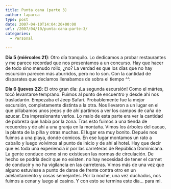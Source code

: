 ```yaml
---
title: Punta cana (parte 3)
author: laparca
type: post
date: 2007-04-10T14:04:20+00:00
url: /2007/04/10/punta-cana-parte-3/
categories:
  - Personal

---
```

**Día 5 (miércoles 21)**: Otro día tranquilo. Lo dedicamos a probar restaurantes y me parece recordad que nos presentamos a un concurso. Hay que hacer de todo sino menudo rollo, ¿no? La verdad es que los días que no hay escursión parecen más aburridos, pero no lo son. Con la cantidad de disparates que decíamos llenabamos de sobra el tiempo ^^.

**Día 6 (jueves 22)**: El otro gran día: ¡La segunda escursión! Como el mártes, tocó levantarse temprano. Fuimos al punto de encuentro y desde ahí nos trasladarón. Empezaba el Jeep Safari. Probablemente fue la mejor escursión, completamente distinta a la otra. Nos llevaron a un lugar en el que pillabamos unos jeeps y de ahí partimos a ver los campos de caña de azucar. Era impresionante verlos. Lo malo de esta parte era ver la cantidad de pobreza que había por la zona. Tras esto fuimos a una tienda de recuerdos y de ahí a una granja en la montaña. Vimos los árboles del cacao, la planta de la piña y otras muchas. El lugar era muy bonito. Depués nos fuimos a una playa, donde comicos. En ese lugar montamos un rato a caballo y luego volvimos al punto de inicio y de ahí al hotel. Hay que decir que es toda una experiencia ir por las carreteras de República Dominicana. La gente conduce como si no existiesen las normas de circulación. De hecho se podría decir que no existen. no hay necesidad de tener el carnet de conducir y no ha vigilancia en las carreteras. Vimos más de una vez que alguno estuviese a punto de darse de frente contra otro en un adelantamiento y cosas semejantes. Por la noche, una vez duchados, nos fuimos a cenar y luego al casino. Y con esto se termina este día&#8230; para mi.